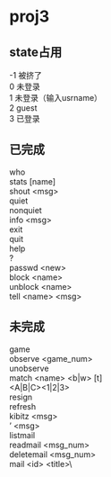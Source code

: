 # proj3
## state占用
-1 被挤了\
0  未登录\
1  未登录（输入usrname）\
2  guest\
3  已登录
## 已完成
  who\
  stats [name]\
  shout \<msg>\
  quiet\
  nonquiet\
  info \<msg>\
  exit\
  quit\
  help\
  ?\
  passwd \<new>\
  block \<name>\
  unblock \<name>\
  tell \<name> \<msg>

## 未完成
  game\
  observe \<game_num>\
  unobserve\
  match \<name> \<b|w> [t]\
  \<A|B|C>\<1|2|3>\
  resign\
  refresh\
  kibitz \<msg>\
  ’ \<msg>\
  listmail\
  readmail \<msg_num>\
  deletemail \<msg_num>\
  mail \<id> \<title>\

